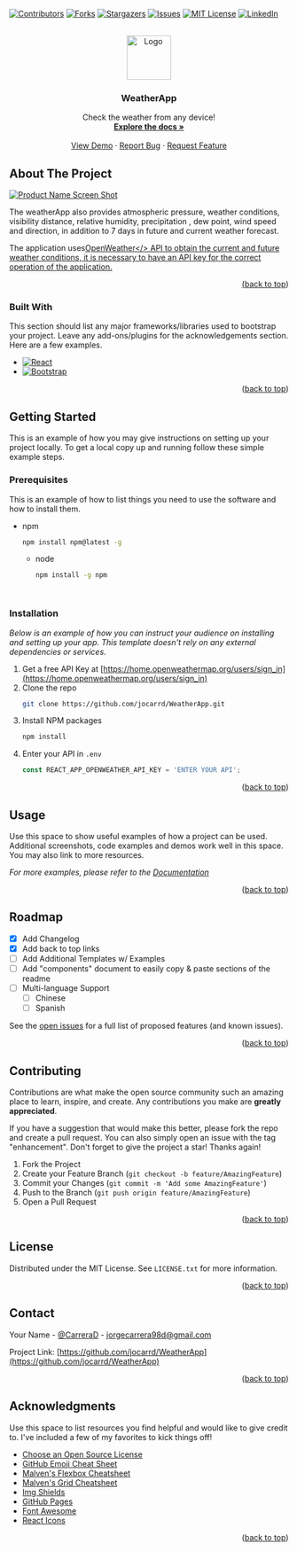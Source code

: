 <div id="top"></div>
<!--
*** Thanks for checking out the Best-README-Template. If you have a suggestion
*** that would make this better, please fork the repo and create a pull request
*** or simply open an issue with the tag "enhancement".
*** Don't forget to give the project a star!
*** Thanks again! Now go create something AMAZING! :D
-->



<!-- PROJECT SHIELDS -->
<!--
*** I'm using markdown "reference style" links for readability.
*** Reference links are enclosed in brackets [ ] instead of parentheses ( ).
*** See the bottom of this document for the declaration of the reference variables
*** for contributors-url, forks-url, etc. This is an optional, concise syntax you may use.
*** https://www.markdownguide.org/basic-syntax/#reference-style-links
-->
[![Contributors][contributors-shield]][contributors-url]
[![Forks][forks-shield]][forks-url]
[![Stargazers][stars-shield]][stars-url]
[![Issues][issues-shield]][issues-url]
[![MIT License][license-shield]][license-url]
[![LinkedIn][linkedin-shield]][linkedin-url]



<!-- PROJECT LOGO -->
<br />
<div align="center">
  <a href="https://github.com/jocarrd/WeatherApp">
    <img src="https://user-images.githubusercontent.com/55456507/178431373-7e754af9-9c79-48e9-b5d3-005211e9a394.png" alt="Logo" width="80" height="80">
  </a>

  <h3 align="center">WeatherApp</h3>

  <p align="center">
    Check the weather from any device!
    <br />
    <a href="https://github.com/jocarrd/WeatherApp"><strong>Explore the docs »</strong></a>
    <br />
    <br />
    <a href="https://weather-app-jocarrd.vercel.app">View Demo</a>
    ·
    <a href="https://github.com/jocarrd/WeatherApp/issues">Report Bug</a>
    ·
    <a href="https://github.com/jocarrd/WeatherApp/issues">Request Feature</a>
  </p>
</div>




<!-- ABOUT THE PROJECT -->
## About The Project

[![Product Name Screen Shot][product-screenshot]](https://user-images.githubusercontent.com/55456507/178432319-bfd2193f-f970-4ac9-90be-0b61f7a805e3.png)

The weatherApp also provides atmospheric pressure, weather conditions, visibility distance, relative humidity, precipitation , dew point, wind speed and direction, in addition to 7 days in future and current weather forecast.

The application uses<a href="https://openweathermap.org/api">OpenWeather</> API to obtain the current and future weather conditions, it is necessary to have an API key for the correct operation of the application.


<p align="right">(<a href="#top">back to top</a>)</p>



### Built With

This section should list any major frameworks/libraries used to bootstrap your project. Leave any add-ons/plugins for the acknowledgements section. Here are a few examples.

* [![React][React.js]][React-url]
* [![Bootstrap][Bootstrap.com]][Bootstrap-url]


<p align="right">(<a href="#top">back to top</a>)</p>



<!-- GETTING STARTED -->
## Getting Started

This is an example of how you may give instructions on setting up your project locally.
To get a local copy up and running follow these simple example steps.

### Prerequisites

This is an example of how to list things you need to use the software and how to install them.
* npm
  ```sh
  npm install npm@latest -g
  ```
  * node
    ```sh
    npm install -g npm
  ```
 

### Installation

_Below is an example of how you can instruct your audience on installing and setting up your app. This template doesn't rely on any external dependencies or services._

1. Get a free API Key at [https://home.openweathermap.org/users/sign_in](https://home.openweathermap.org/users/sign_in)
2. Clone the repo
   ```sh
   git clone https://github.com/jocarrd/WeatherApp.git
   ```
3. Install NPM packages
   ```sh
   npm install
   ```
4. Enter your API in `.env`
   ```js
   const REACT_APP_OPENWEATHER_API_KEY = 'ENTER YOUR API';
   ```

<p align="right">(<a href="#top">back to top</a>)</p>



<!-- USAGE EXAMPLES -->
## Usage

Use this space to show useful examples of how a project can be used. Additional screenshots, code examples and demos work well in this space. You may also link to more resources.

_For more examples, please refer to the [Documentation](https://example.com)_

<p align="right">(<a href="#top">back to top</a>)</p>



<!-- ROADMAP -->
## Roadmap

- [x] Add Changelog
- [x] Add back to top links
- [ ] Add Additional Templates w/ Examples
- [ ] Add "components" document to easily copy & paste sections of the readme
- [ ] Multi-language Support
    - [ ] Chinese
    - [ ] Spanish

See the [open issues](https://github.com/othneildrew/Best-README-Template/issues) for a full list of proposed features (and known issues).

<p align="right">(<a href="#top">back to top</a>)</p>



<!-- CONTRIBUTING -->
## Contributing

Contributions are what make the open source community such an amazing place to learn, inspire, and create. Any contributions you make are **greatly appreciated**.

If you have a suggestion that would make this better, please fork the repo and create a pull request. You can also simply open an issue with the tag "enhancement".
Don't forget to give the project a star! Thanks again!

1. Fork the Project
2. Create your Feature Branch (`git checkout -b feature/AmazingFeature`)
3. Commit your Changes (`git commit -m 'Add some AmazingFeature'`)
4. Push to the Branch (`git push origin feature/AmazingFeature`)
5. Open a Pull Request

<p align="right">(<a href="#top">back to top</a>)</p>



<!-- LICENSE -->
## License

Distributed under the MIT License. See `LICENSE.txt` for more information.

<p align="right">(<a href="#top">back to top</a>)</p>



<!-- CONTACT -->
## Contact

Your Name - [@CarreraD](https://twitter.com/CarreraDev) - jorgecarrera98d@gmail.com

Project Link: [https://github.com/jocarrd/WeatherApp](https://github.com/jocarrd/WeatherApp)

<p align="right">(<a href="#top">back to top</a>)</p>



<!-- ACKNOWLEDGMENTS -->
## Acknowledgments

Use this space to list resources you find helpful and would like to give credit to. I've included a few of my favorites to kick things off!

* [Choose an Open Source License](https://choosealicense.com)
* [GitHub Emoji Cheat Sheet](https://www.webpagefx.com/tools/emoji-cheat-sheet)
* [Malven's Flexbox Cheatsheet](https://flexbox.malven.co/)
* [Malven's Grid Cheatsheet](https://grid.malven.co/)
* [Img Shields](https://shields.io)
* [GitHub Pages](https://pages.github.com)
* [Font Awesome](https://fontawesome.com)
* [React Icons](https://react-icons.github.io/react-icons/search)

<p align="right">(<a href="#top">back to top</a>)</p>



<!-- MARKDOWN LINKS & IMAGES -->
<!-- https://www.markdownguide.org/basic-syntax/#reference-style-links -->
[contributors-shield]: https://img.shields.io/github/contributors/jocarrd/Best-README-Template.svg?style=for-the-badge
[contributors-url]: https://github.com/jocarrd/WeatherApp/graphs/contributors
[forks-shield]: https://img.shields.io/github/forks/jocarrd/Best-README-Template.svg?style=for-the-badge
[forks-url]: https://github.com/jocarrd/WeatherApp/network/members
[stars-shield]: https://img.shields.io/github/stars/jocarrd/Best-README-Template.svg?style=for-the-badge
[stars-url]: https://github.com/jocarrd/WeatherApp/stargazers
[issues-shield]: https://img.shields.io/github/issues/jocarrd/Best-README-Template.svg?style=for-the-badge
[issues-url]: https://github.com/jocarrd/Best-README-Template/issues
[license-shield]: https://img.shields.io/github/license/jocarrd/Best-README-Template.svg?style=for-the-badge
[license-url]: ttps://github.com/jocarrd/WeatherApp/blob/master/LICENSE.txt
[linkedin-shield]: https://img.shields.io/badge/-LinkedIn-black.svg?style=for-the-badge&logo=linkedin&colorB=555
[linkedin-url]: https://www.linkedin.com/in/jorge-carrera-848577200/
[product-screenshot]: https://user-images.githubusercontent.com/55456507/178432319-bfd2193f-f970-4ac9-90be-0b61f7a805e3.png
[Next.js]: https://img.shields.io/badge/next.js-000000?style=for-the-badge&logo=nextdotjs&logoColor=white
[Next-url]: https://nextjs.org/
[React.js]: https://img.shields.io/badge/React-20232A?style=for-the-badge&logo=react&logoColor=61DAFB
[React-url]: https://reactjs.org/
[Vue.js]: https://img.shields.io/badge/Vue.js-35495E?style=for-the-badge&logo=vuedotjs&logoColor=4FC08D
[Vue-url]: https://vuejs.org/
[Angular.io]: https://img.shields.io/badge/Angular-DD0031?style=for-the-badge&logo=angular&logoColor=white
[Angular-url]: https://angular.io/
[Svelte.dev]: https://img.shields.io/badge/Svelte-4A4A55?style=for-the-badge&logo=svelte&logoColor=FF3E00
[Svelte-url]: https://svelte.dev/
[Laravel.com]: https://img.shields.io/badge/Laravel-FF2D20?style=for-the-badge&logo=laravel&logoColor=white
[Laravel-url]: https://laravel.com
[Bootstrap.com]: https://img.shields.io/badge/Bootstrap-563D7C?style=for-the-badge&logo=bootstrap&logoColor=white
[Bootstrap-url]: https://getbootstrap.com
[JQuery.com]: https://img.shields.io/badge/jQuery-0769AD?style=for-the-badge&logo=jquery&logoColor=white
[JQuery-url]: https://jquery.com 
